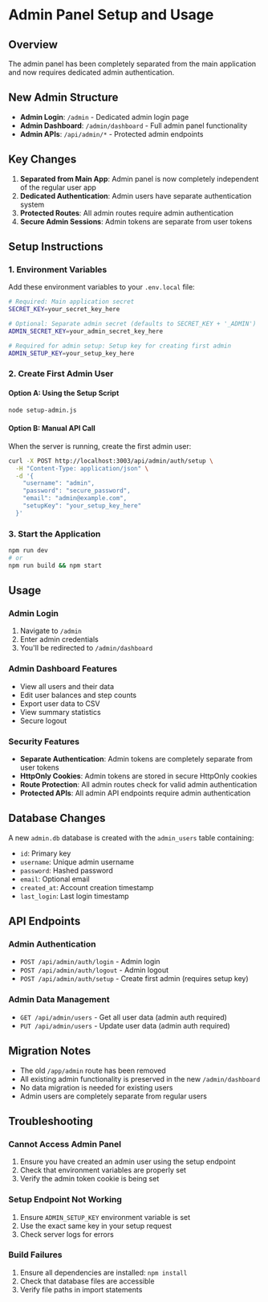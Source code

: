 # Admin Panel Setup and Usage

## Overview
The admin panel has been completely separated from the main application and now requires dedicated admin authentication.

## New Admin Structure
- **Admin Login**: `/admin` - Dedicated admin login page
- **Admin Dashboard**: `/admin/dashboard` - Full admin panel functionality
- **Admin APIs**: `/api/admin/*` - Protected admin endpoints

## Key Changes
1. **Separated from Main App**: Admin panel is now completely independent of the regular user app
2. **Dedicated Authentication**: Admin users have separate authentication system
3. **Protected Routes**: All admin routes require admin authentication
4. **Secure Admin Sessions**: Admin tokens are separate from user tokens

## Setup Instructions

### 1. Environment Variables
Add these environment variables to your `.env.local` file:

```bash
# Required: Main application secret
SECRET_KEY=your_secret_key_here

# Optional: Separate admin secret (defaults to SECRET_KEY + '_ADMIN')
ADMIN_SECRET_KEY=your_admin_secret_key_here

# Required for admin setup: Setup key for creating first admin
ADMIN_SETUP_KEY=your_setup_key_here
```

### 2. Create First Admin User

#### Option A: Using the Setup Script
```bash
node setup-admin.js
```

#### Option B: Manual API Call
When the server is running, create the first admin user:

```bash
curl -X POST http://localhost:3003/api/admin/auth/setup \
  -H "Content-Type: application/json" \
  -d '{
    "username": "admin",
    "password": "secure_password",
    "email": "admin@example.com",
    "setupKey": "your_setup_key_here"
  }'
```

### 3. Start the Application
```bash
npm run dev
# or
npm run build && npm start
```

## Usage

### Admin Login
1. Navigate to `/admin`
2. Enter admin credentials
3. You'll be redirected to `/admin/dashboard`

### Admin Dashboard Features
- View all users and their data
- Edit user balances and step counts
- Export user data to CSV
- View summary statistics
- Secure logout

### Security Features
- **Separate Authentication**: Admin tokens are completely separate from user tokens
- **HttpOnly Cookies**: Admin tokens are stored in secure HttpOnly cookies
- **Route Protection**: All admin routes check for valid admin authentication
- **Protected APIs**: All admin API endpoints require admin authentication

## Database Changes
A new `admin.db` database is created with the `admin_users` table containing:
- `id`: Primary key
- `username`: Unique admin username
- `password`: Hashed password
- `email`: Optional email
- `created_at`: Account creation timestamp
- `last_login`: Last login timestamp

## API Endpoints

### Admin Authentication
- `POST /api/admin/auth/login` - Admin login
- `POST /api/admin/auth/logout` - Admin logout
- `POST /api/admin/auth/setup` - Create first admin (requires setup key)

### Admin Data Management
- `GET /api/admin/users` - Get all user data (admin auth required)
- `PUT /api/admin/users` - Update user data (admin auth required)

## Migration Notes
- The old `/app/admin` route has been removed
- All existing admin functionality is preserved in the new `/admin/dashboard`
- No data migration is needed for existing users
- Admin users are completely separate from regular users

## Troubleshooting

### Cannot Access Admin Panel
1. Ensure you have created an admin user using the setup endpoint
2. Check that environment variables are properly set
3. Verify the admin token cookie is being set

### Setup Endpoint Not Working
1. Ensure `ADMIN_SETUP_KEY` environment variable is set
2. Use the exact same key in your setup request
3. Check server logs for errors

### Build Failures
1. Ensure all dependencies are installed: `npm install`
2. Check that database files are accessible
3. Verify file paths in import statements